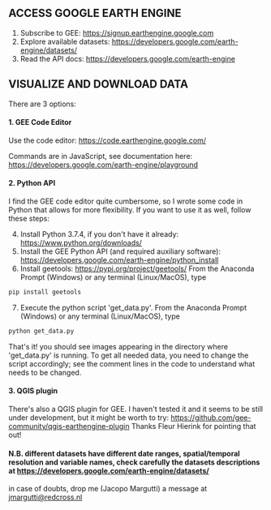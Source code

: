 ## ACCESS GOOGLE EARTH ENGINE

1. Subscribe to GEE: https://signup.earthengine.google.com
2. Explore available datasets: https://developers.google.com/earth-engine/datasets/
3. Read the API docs: https://developers.google.com/earth-engine

## VISUALIZE AND DOWNLOAD DATA

There are 3 options:

#### 1. GEE Code Editor
Use the code editor: https://code.earthengine.google.com/ 

Commands are in JavaScript, see documentation here: https://developers.google.com/earth-engine/playground

#### 2. Python API
I find the GEE code editor quite cumbersome, so I wrote some code in Python that allows for more flexibility.
If you want to use it as well, follow these steps: 

4. Install Python 3.7.4, if you don't have it already: https://www.python.org/downloads/
5. Install the GEE Python API (and required auxiliary software): https://developers.google.com/earth-engine/python_install
6. Install geetools: https://pypi.org/project/geetools/
From the Anaconda Prompt (Windows) or any terminal (Linux/MacOS), type
```python
pip install geetools
```
7. Execute the python script 'get_data.py'.
From the Anaconda Prompt (Windows) or any terminal (Linux/MacOS), type
```python
python get_data.py
```
That's it! you should see images appearing in the directory where 'get_data.py' is running.
To get all needed data, you need to change the script accordingly; see the comment lines in the code to understand what needs to be changed.

#### 3. QGIS plugin
There's also a QGIS plugin for GEE. I haven't tested it and it seems to be still under development, but it might be worth to try:
https://github.com/gee-community/qgis-earthengine-plugin
Thanks Fleur Hierink for pointing that out!

#### N.B. different datasets have different date ranges, spatial/temporal resolution and variable names, check carefully the datasets descriptions at https://developers.google.com/earth-engine/datasets/

in case of doubts, drop me (Jacopo Margutti) a message at jmargutti@redcross.nl
